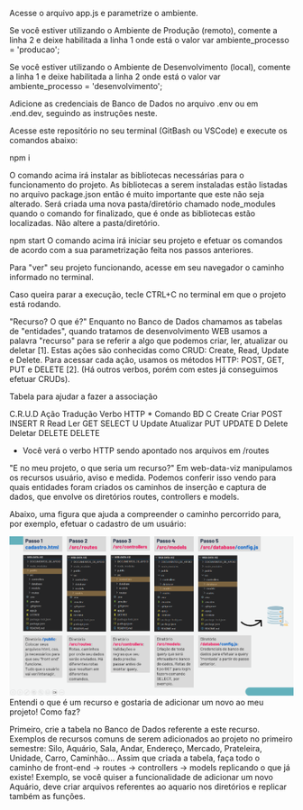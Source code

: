 Acesse o arquivo app.js e parametrize o ambiente.

Se você estiver utilizando o Ambiente de Produção (remoto), comente a linha 2 e deixe habilitada a linha 1 onde está o valor var ambiente_processo = 'producao';

Se você estiver utilizando o Ambiente de Desenvolvimento (local), comente a linha 1 e deixe habilitada a linha 2 onde está o valor var ambiente_processo = 'desenvolvimento';

Adicione as credenciais de Banco de Dados no arquivo .env ou em .end.dev, seguindo as instruções neste.

Acesse este repositório no seu terminal (GitBash ou VSCode) e execute os comandos abaixo:

npm i

O comando acima irá instalar as bibliotecas necessárias para o funcionamento do projeto. As bibliotecas a serem instaladas estão listadas no arquivo package.json então é muito importante que este não seja alterado. Será criada uma nova pasta/diretório chamado node_modules quando o comando for finalizado, que é onde as bibliotecas estão localizadas. Não altere a pasta/diretório.

npm start
O comando acima irá iniciar seu projeto e efetuar os comandos de acordo com a sua parametrização feita nos passos anteriores.

Para "ver" seu projeto funcionando, acesse em seu navegador o caminho informado no terminal.

Caso queira parar a execução, tecle CTRL+C no terminal em que o projeto está rodando.

"Recurso? O que é?" Enquanto no Banco de Dados chamamos as tabelas de "entidades", quando tratamos de desenvolvimento WEB usamos a palavra "recurso" para se referir a algo que podemos criar, ler, atualizar ou deletar [1]. Estas ações são conhecidas como CRUD: Create, Read, Update e Delete. Para acessar cada ação, usamos os métodos HTTP: POST, GET, PUT e DELETE [2]. (Há outros verbos, porém com estes já conseguimos efetuar CRUDs).

Tabela para ajudar a fazer a associação

C.R.U.D	Ação	Tradução	Verbo HTTP *	Comando BD
C	Create	Criar	POST	INSERT
R	Read	Ler	GET	SELECT
U	Update	Atualizar	PUT	UPDATE
D	Delete	Deletar	DELETE	DELETE
* Você verá o verbo HTTP sendo apontado nos arquivos em /routes

"E no meu projeto, o que seria um recurso?" Em web-data-viz manipulamos os recursos usuário, aviso e medida. Podemos conferir isso vendo para quais entidades foram criados os caminhos de inserção e captura de dados, que envolve os diretórios routes, controllers e models.

Abaixo, uma figura que ajuda a compreender o caminho percorrido para, por exemplo, efetuar o cadastro de um usuário:

![alt text](image.png)
Entendi o que é um recurso e gostaria de adicionar um novo ao meu projeto! Como faz?

Primeiro, crie a tabela no Banco de Dados referente a este recurso. Exemplos de recursos comuns de serem adicionados ao projeto no primeiro semestre: Silo, Aquário, Sala, Andar, Endereço, Mercado, Prateleira, Unidade, Carro, Caminhão...
Assim que criada a tabela, faça todo o caminho de front-end → routes → controllers → models replicando o que já existe!
Exemplo, se você quiser a funcionalidade de adicionar um novo Aquário, deve criar arquivos referentes ao aquario nos diretórios e replicar também as funções.